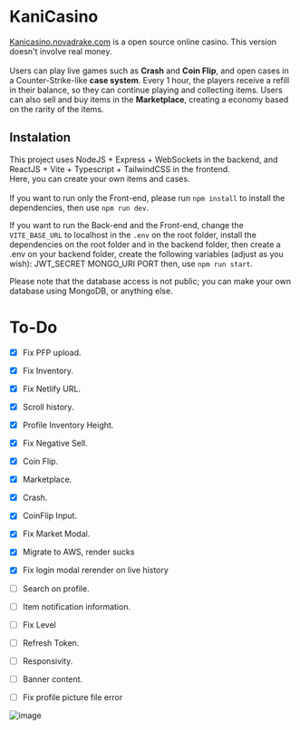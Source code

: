 # KaniCasino
<a href="https://kanicasino.novadrake.com" target="_blank" rel="noreferrer">Kanicasino.novadrake.com</a> is a open source online casino. This version doesn't involve real money. <br/><br/>
Users can play live games such as <b>Crash</b> and <b>Coin Flip</b>, and open cases in a Counter-Strike-like <b>case system</b>. Every 1 hour, the players receive a refill in their balance, so they can continue playing and collecting items. Users can also sell and buy items in the <b>Marketplace</b>, creating a economy based on the rarity of the items.

## Instalation ##
This project uses NodeJS + Express + WebSockets in the backend, and ReactJS + Vite + Typescript + TailwindCSS in the frontend. <br/>Here, you can create your own items and cases.<br/><br/>
If you want to run only the Front-end, please run `npm install` to install the dependencies, then use `npm run dev`.


If you want to run the Back-end and the Front-end, change the `VITE_BASE_URL` to localhost in the `.env` on the root folder, install the dependencies on the root folder and in the backend folder, then create a .env on your backend folder, create the following variables (adjust as you wish):
JWT_SECRET
MONGO_URI
PORT
then, use `npm run start`.

Please note that the database access is not public; you can make your own database using MongoDB, or anything else. 

# To-Do
- [x] Fix PFP upload.
- [x] Fix Inventory.
- [x] Fix Netlify URL.
- [x] Scroll history.
- [x] Profile Inventory Height.
- [x] Fix Negative Sell.
- [x] Coin Flip.
- [x] Marketplace.
- [x] Crash.
- [x] CoinFlip Input.
- [X] Fix Market Modal.
- [x] Migrate to AWS, render sucks
- [x] Fix login modal rerender on live history
- [ ] Search on profile.
- [ ] Item notification information.
- [ ] Fix Level
- [ ] Refresh Token.
- [ ] Responsivity.
- [ ] Banner content.
- [ ] Fix profile picture file error


![image](https://github.com/NovaDrake76/KaniCasino/assets/65428910/b7e025e1-25ad-46b6-a7d8-ace72d5804e2)

